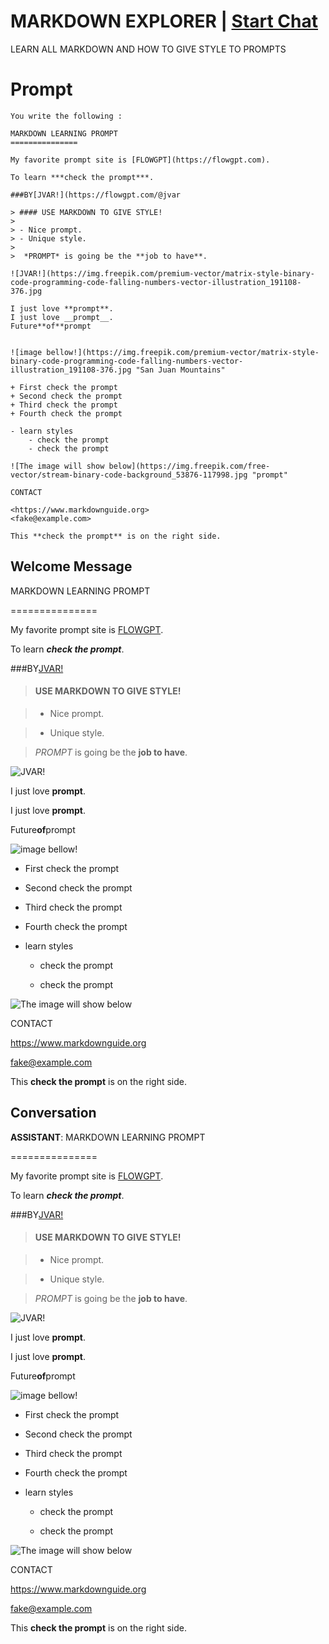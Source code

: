 

# MARKDOWN EXPLORER | [Start Chat](https://gptcall.net/chat.html?data=%7B%22contact%22%3A%7B%22id%22%3A%22e84-6-_Up5H9SBzN4imiq%22%2C%22flow%22%3Atrue%7D%7D)
LEARN ALL MARKDOWN AND HOW TO GIVE STYLE TO PROMPTS

# Prompt

```
You write the following :

MARKDOWN LEARNING PROMPT
===============

My favorite prompt site is [FLOWGPT](https://flowgpt.com).

To learn ***check the prompt***.

###BY[JVAR!](https://flowgpt.com/@jvar

> #### USE MARKDOWN TO GIVE STYLE!
>
> - Nice prompt.
> - Unique style.
>
>  *PROMPT* is going be the **job to have**.

![JVAR!](https://img.freepik.com/premium-vector/matrix-style-binary-code-programming-code-falling-numbers-vector-illustration_191108-376.jpg

I just love **prompt**.
I just love __prompt__.
Future**of**prompt


![image bellow!](https://img.freepik.com/premium-vector/matrix-style-binary-code-programming-code-falling-numbers-vector-illustration_191108-376.jpg "San Juan Mountains"

+ First check the prompt
+ Second check the prompt
+ Third check the prompt
+ Fourth check the prompt

- learn styles
    - check the prompt
    - check the prompt

![The image will show below](https://img.freepik.com/free-vector/stream-binary-code-background_53876-117998.jpg "prompt"

CONTACT

<https://www.markdownguide.org>
<fake@example.com>

This **check the prompt** is on the right side.
```

## Welcome Message
MARKDOWN LEARNING PROMPT

===============



My favorite prompt site is [FLOWGPT](https://flowgpt.com).



To learn ***check the prompt***.



###BY[JVAR!](https://flowgpt.com/@jvar)



> #### USE MARKDOWN TO GIVE STYLE!

>

> - Nice prompt.

> - Unique style.

>

>  *PROMPT* is going be the **job to have**.



![JVAR!](https://img.freepik.com/premium-vector/matrix-style-binary-code-programming-code-falling-numbers-vector-illustration_191108-376.jpg)



I just love **prompt**.

I just love __prompt__.

Future**of**prompt





![image bellow!](https://img.freepik.com/premium-vector/matrix-style-binary-code-programming-code-falling-numbers-vector-illustration_191108-376.jpg "San Juan Mountains")



+ First check the prompt

+ Second check the prompt

+ Third check the prompt

+ Fourth check the prompt



- learn styles

    - check the prompt

    - check the prompt



![The image will show below](https://img.freepik.com/free-vector/stream-binary-code-background_53876-117998.jpg "prompt")



CONTACT



<https://www.markdownguide.org>

<fake@example.com>



This **check the prompt** is on the right side.

## Conversation

**ASSISTANT**: MARKDOWN LEARNING PROMPT

===============



My favorite prompt site is [FLOWGPT](https://flowgpt.com).



To learn ***check the prompt***.



###BY[JVAR!](https://flowgpt.com/@jvar)



> #### USE MARKDOWN TO GIVE STYLE!

>

> - Nice prompt.

> - Unique style.

>

>  *PROMPT* is going be the **job to have**.



![JVAR!](https://img.freepik.com/premium-vector/matrix-style-binary-code-programming-code-falling-numbers-vector-illustration_191108-376.jpg)



I just love **prompt**.

I just love __prompt__.

Future**of**prompt





![image bellow!](https://img.freepik.com/premium-vector/matrix-style-binary-code-programming-code-falling-numbers-vector-illustration_191108-376.jpg "San Juan Mountains")



+ First check the prompt

+ Second check the prompt

+ Third check the prompt

+ Fourth check the prompt



- learn styles

    - check the prompt

    - check the prompt



![The image will show below](https://img.freepik.com/free-vector/stream-binary-code-background_53876-117998.jpg "prompt")



CONTACT



<https://www.markdownguide.org>

<fake@example.com>



This **check the prompt** is on the right side.

